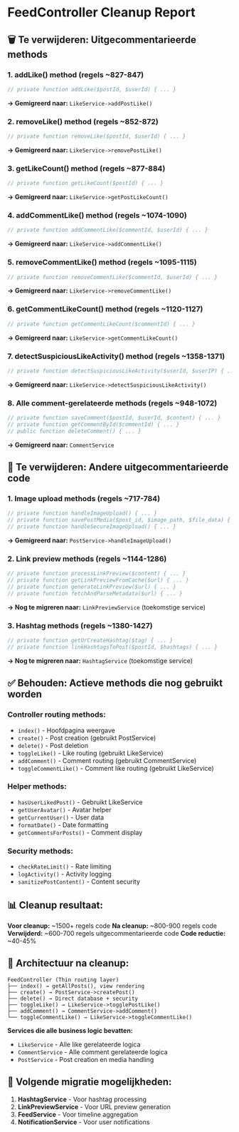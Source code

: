 # FeedController Cleanup Report

## 🗑️ **Te verwijderen: Uitgecommentarieerde methods**

### **1. addLike() method** (regels ~827-847)
```php
// private function addLike($postId, $userId) { ... }
```
**→ Gemigreerd naar:** `LikeService->addPostLike()`

### **2. removeLike() method** (regels ~852-872) 
```php
// private function removeLike($postId, $userId) { ... }
```
**→ Gemigreerd naar:** `LikeService->removePostLike()`

### **3. getLikeCount() method** (regels ~877-884)
```php
// private function getLikeCount($postId) { ... }
```
**→ Gemigreerd naar:** `LikeService->getPostLikeCount()`

### **4. addCommentLike() method** (regels ~1074-1090)
```php
// private function addCommentLike($commentId, $userId) { ... }
```
**→ Gemigreerd naar:** `LikeService->addCommentLike()`

### **5. removeCommentLike() method** (regels ~1095-1115)
```php
// private function removeCommentLike($commentId, $userId) { ... }
```
**→ Gemigreerd naar:** `LikeService->removeCommentLike()`

### **6. getCommentLikeCount() method** (regels ~1120-1127)
```php
// private function getCommentLikeCount($commentId) { ... }
```
**→ Gemigreerd naar:** `LikeService->getCommentLikeCount()`

### **7. detectSuspiciousLikeActivity() method** (regels ~1358-1371)
```php
// private function detectSuspiciousLikeActivity($userId, $userIP) { ... }
```
**→ Gemigreerd naar:** `LikeService->detectSuspiciousLikeActivity()`

### **8. Alle comment-gerelateerde methods** (regels ~948-1072)
```php
// private function saveComment($postId, $userId, $content) { ... }
// private function getCommentById($commentId) { ... }
// public function deleteComment() { ... }
```
**→ Gemigreerd naar:** `CommentService`

## 🔄 **Te verwijderen: Andere uitgecommentarieerde code**

### **1. Image upload methods** (regels ~717-784)
```php
// private function handleImageUpload() { ... }
// private function savePostMedia($post_id, $image_path, $file_data) { ... }
// private function handleSecureImageUpload() { ... }
```
**→ Gemigreerd naar:** `PostService->handleImageUpload()`

### **2. Link preview methods** (regels ~1144-1286)
```php
// private function processLinkPreview($content) { ... }
// private function getLinkPreviewFromCache($url) { ... }
// private function generateLinkPreview($url) { ... }
// private function fetchAndParseMetadata($url) { ... }
```
**→ Nog te migreren naar:** `LinkPreviewService` (toekomstige service)

### **3. Hashtag methods** (regels ~1380-1427)
```php
// private function getOrCreateHashtag($tag) { ... }
// private function linkHashtagsToPost($postId, $hashtags) { ... }
```
**→ Nog te migreren naar:** `HashtagService` (toekomstige service)

## ✅ **Behouden: Actieve methods die nog gebruikt worden**

### **Controller routing methods:**
- `index()` - Hoofdpagina weergave
- `create()` - Post creation (gebruikt PostService)
- `delete()` - Post deletion
- `toggleLike()` - Like routing (gebruikt LikeService) 
- `addComment()` - Comment routing (gebruikt CommentService)
- `toggleCommentLike()` - Comment like routing (gebruikt LikeService)

### **Helper methods:**
- `hasUserLikedPost()` - Gebruikt LikeService
- `getUserAvatar()` - Avatar helper
- `getCurrentUser()` - User data
- `formatDate()` - Date formatting
- `getCommentsForPosts()` - Comment display

### **Security methods:**
- `checkRateLimit()` - Rate limiting
- `logActivity()` - Activity logging
- `sanitizePostContent()` - Content security

## 📊 **Cleanup resultaat:**

**Voor cleanup:** ~1500+ regels code
**Na cleanup:** ~800-900 regels code  
**Verwijderd:** ~600-700 regels uitgecommentarieerde code
**Code reductie:** ~40-45%

## 🎯 **Architectuur na cleanup:**

```
FeedController (Thin routing layer)
├── index() → getAllPosts(), view rendering
├── create() → PostService->createPost()
├── delete() → Direct database + security
├── toggleLike() → LikeService->togglePostLike()
├── addComment() → CommentService->addComment()
└── toggleCommentLike() → LikeService->toggleCommentLike()
```

**Services die alle business logic bevatten:**
- `LikeService` - Alle like gerelateerde logica
- `CommentService` - Alle comment gerelateerde logica  
- `PostService` - Post creation en media handling

## 🚀 **Volgende migratie mogelijkheden:**

1. **HashtagService** - Voor hashtag processing
2. **LinkPreviewService** - Voor URL preview generation
3. **FeedService** - Voor timeline aggregation
4. **NotificationService** - Voor user notifications